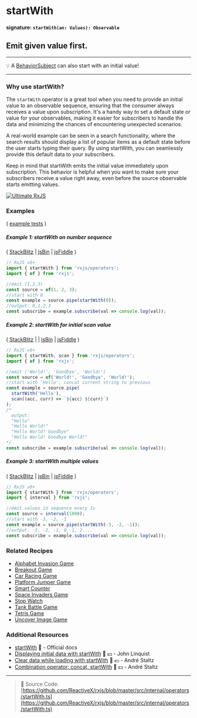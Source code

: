 # startWith

#### signature: `startWith(an: Values): Observable`

## Emit given value first.

---

💡 A
[BehaviorSubject](https://github.com/Reactive-Extensions/RxJS/blob/master/doc/api/subjects/behaviorsubject.md)
can also start with an initial value!

---

### Why use startWith?
The `startWith` operator is a great tool when you need to provide an initial value to an observable sequence, ensuring that the consumer always receives a value upon subscription. It's a handy way to set a default state or value for your observables, making it easier for subscribers to handle the data and minimizing the chances of encountering unexpected scenarios.

A real-world example can be seen in a search functionality, where the search results should display a list of popular items as a default state before the user starts typing their query. By using startWith, you can seamlessly provide this default data to your subscribers.

Keep in mind that startWith emits the initial value immediately upon subscription. This behavior is helpful when you want to make sure your subscribers receive a value right away, even before the source observable starts emitting values.

[![Ultimate RxJS](https://ultimatecourses.com/static/banners/banner-rxjs.svg 'Ultimate RxJS')](https://ultimatecourses.com/courses/rxjs?ref=4)

### Examples

(
[example tests](https://github.com/btroncone/learn-rxjs/blob/master/operators/specs/combination/startwith-spec.ts)
)

##### Example 1: startWith on number sequence

(
[StackBlitz](https://stackblitz.com/edit/typescript-2qrwjt?file=index.ts&devtoolsheight=100)
| [jsBin](http://jsbin.com/lezuravizu/1/edit?js,console) |
[jsFiddle](https://jsfiddle.net/btroncone/e8dn3ggp/) )

```js
// RxJS v6+
import { startWith } from 'rxjs/operators';
import { of } from 'rxjs';

//emit (1,2,3)
const source = of(1, 2, 3);
//start with 0
const example = source.pipe(startWith(0));
//output: 0,1,2,3
const subscribe = example.subscribe(val => console.log(val));
```

##### Example 2: startWith for initial scan value

(
[StackBlitz](https://stackblitz.com/edit/typescript-8gkbsc?file=index.ts&devtoolsheight=100)
| | [jsBin](http://jsbin.com/gemevuzoha/1/edit?js,console) |
[jsFiddle](https://jsfiddle.net/btroncone/54r3g83e/) )

```js
// RxJS v6+
import { startWith, scan } from 'rxjs/operators';
import { of } from 'rxjs';

//emit ('World!', 'Goodbye', 'World!')
const source = of('World!', 'Goodbye', 'World!');
//start with 'Hello', concat current string to previous
const example = source.pipe(
  startWith('Hello'),
  scan((acc, curr) => `${acc} ${curr}`)
);
/*
  output:
  "Hello"
  "Hello World!"
  "Hello World! Goodbye"
  "Hello World! Goodbye World!"
*/
const subscribe = example.subscribe(val => console.log(val));
```

##### Example 3: startWith multiple values

(
[StackBlitz](https://stackblitz.com/edit/typescript-ek45ff?file=index.ts&devtoolsheight=100)
| [jsBin](http://jsbin.com/cumupemuxa/1/edit?js,console) |
[jsFiddle](https://jsfiddle.net/btroncone/ckcyj3ms/) )

```js
// RxJS v6+
import { startWith } from 'rxjs/operators';
import { interval } from 'rxjs';

//emit values in sequence every 1s
const source = interval(1000);
//start with -3, -2, -1
const example = source.pipe(startWith(-3, -2, -1));
//output: -3, -2, -1, 0, 1, 2....
const subscribe = example.subscribe(val => console.log(val));
```

### Related Recipes

- [Alphabet Invasion Game](../../recipes/alphabet-invasion-game.md)
- [Breakout Game](../../recipes/breakout-game.md)
- [Car Racing Game](../../recipes/car-racing-game.md)
- [Platform Jumper Game](../../recipes/platform-jumper-game.md)
- [Smart Counter](../../recipes/smartcounter.md)
- [Space Invaders Game](../../recipes/space-invaders-game.md)
- [Stop Watch](../../recipes/stop-watch.md)
- [Tank Battle Game](../../recipes/tank-battle-game.md)
- [Tetris Game](../../recipes/tetris-game.md)
- [Uncover Image Game](../../recipes/uncover-image-game.md)

### Additional Resources

- [startWith](https://rxjs.dev/api/operators/startWith) 📰 - Official docs
- [Displaying initial data with startWith](https://egghead.io/lessons/rxjs-displaying-initial-data-with-startwith?course=step-by-step-async-javascript-with-rxjs)
  🎥 💵 - John Linquist
- [Clear data while loading with startWith](https://egghead.io/lessons/rxjs-reactive-programming-clear-data-while-loading-with-rxjs-startwith?course=introduction-to-reactive-programming)
  🎥 💵 - André Staltz
- [Combination operator: concat, startWith](https://egghead.io/lessons/rxjs-combination-operators-concat-startwith?course=rxjs-beyond-the-basics-operators-in-depth)
  🎥 💵 - André Staltz

---

> 📁 Source Code:
> [https://github.com/ReactiveX/rxjs/blob/master/src/internal/operators/startWith.ts](https://github.com/ReactiveX/rxjs/blob/master/src/internal/operators/startWith.ts)
